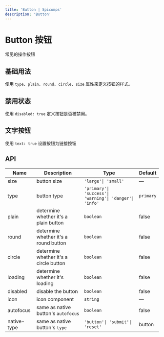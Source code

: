```yaml
---
title: 'Button | Spicomps'
description: 'Button'
---
```


# Button 按钮

常见的操作按钮

## 基础用法

使用 `type`、`plain`、`round`、`circle`、`size` 属性来定义按钮的样式。

<preview path="../demos/button/basic.vue"  />

## 禁用状态

使用 `disabled: true` 定义按钮是否被禁用。

<preview path="../demos/button/disabled.vue" />

## 文字按钮

使用 `text: true` 设置按钮为链接按钮

<preview path="../demos/button/text.vue" />

## API

| Name        | Description                            | Type                                                    | Default   |
| ----------- | -------------------------------------- | ------------------------------------------------------- | --------- |
| size        | button size                            | `'large'\| 'small'`                                     | —         |
| type        | button type                            | `'primary'\| 'success'\| 'warning'\| 'danger'\| 'info'` | `primary` |
| plain       | determine whether it's a plain button  | `boolean`                                               | false     |
| round       | determine whether it's a round button  | `boolean`                                               | false     |
| circle      | determine whether it's a circle button | `boolean`                                               | false     |
| loading     | determine whether it's loading         | `boolean`                                               | false     |
| disabled    | disable the button                     | `boolean`                                               | false     |
| icon        | icon component                         | `string`                                                | —         |
| autofocus   | same as native button's `autofocus`    | `boolean`                                               | false     |
| native-type | same as native button's `type`         | `'button'\| 'submit'\| 'reset'`                         | button    |
